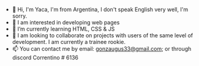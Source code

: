 - 👋 Hi, I'm Yaca, I'm from Argentina, I don't speak English very well, I'm sorry.
- 👀 I am interested in developing web pages
- 🌱 I’m currently learning HTML, CSS & JS
- 💞️ I am looking to collaborate on projects with users of the same level of development. I am currently a trainee rookie.
- 📫 You can contact me by email: gonzaugus33@gmail.com; or through discord Correntino # 6136

<!---
Yacazera/Yacazera is a ✨ special ✨ repository because its `README.md` (this file) appears on your GitHub profile.
You can click the Preview link to take a look at your changes.
--->
